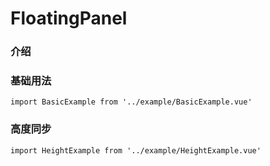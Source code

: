 # FloatingPanel

### 介绍

### 基础用法

```demo
import BasicExample from '../example/BasicExample.vue'
```

### 高度同步
```demo
import HeightExample from '../example/HeightExample.vue'
```
